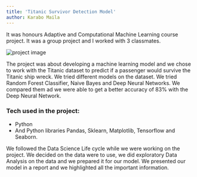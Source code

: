 ```yaml
---
title: 'Titanic Survivor Detection Model'
author: Karabo Maila
---
```


It was honours Adaptive and Computational Machine Learning course project. It was a group project and I worked with 3 classmates. 

![project image](/project_images/cousers-unsplash.jpg)

The project was about developing a machine learning model and we chose to work with the Titanic dataset to predict if a passenger would survive the Titanic ship wreck. We tried different models on the dataset. We tried Random Forest Classifier, Naive Bayes and Deep Neural Networks. We compared them ad we were able to get a better accuracy of 83% with the Deep Neural Network. 

### Tech used in the project:
- Python
- And Python libraries Pandas, Sklearn, Matplotlib, Tensorflow and Seaborn.

We followed the Data Science Life cycle while we were working on the project. We decided on the data were to use, we did exploratory Data Analysis on the data and we prepared it for our model. We presented our model in a report and we highlighted all the important information. 
